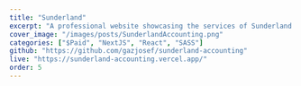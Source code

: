 ```yaml
---
title: "Sunderland"
excerpt: "A professional website showcasing the services of Sunderland Accounting."
cover_image: "/images/posts/SunderlandAccounting.png"
categories: ["$Paid", "NextJS", "React", "SASS"]
github: "https://github.com/gazjosef/sunderland-accounting"
live: "https://sunderland-accounting.vercel.app/"
order: 5
---
```

